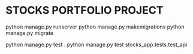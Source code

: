 # STOCKS PORTFOLIO PROJECT

python manage.py runserver
python manage.py makemigrations
python manage.py migrate

python manage.py test .
python manage.py test stocks_app.tests.test_api


